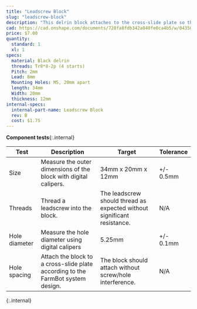 ```yaml
---
title: "Leadscrew Block"
slug: "leadscrew-block"
description: "This delrin block attaches to the cross-slide plate so that the leadscrew can move through it, allowing FarmBot to move in the Z direction."
cad: https://cad.onshape.com/documents/728fa8fdb342a040fe0ca4b5/w/0435033a7c78b02e71d0f721/e/a5f59b0102c2008aba5a982d?renderMode=0&uiState=6255c6b346b4a5023f0a84b0
price: $7.00
quantity:
  standard: 1
  xl: 1
specs:
  material: Black delrin
  threads: Tr8*8-2p (4 starts)
  Pitch: 2mm
  Lead: 8mm
  Mounting Holes: M5, 20mm apart
  length: 34mm
  Width: 20mm
  thickness: 12mm
internal-specs:
  internal-part-name: Leadscrew Block
  rev: B
  cost: $1.75
---
```


**Component tests**{:.internal}

|Test         |Description  |Target       |Tolerance    |
|-------------|-------------|-------------|-------------|
|Size         |Measure the outer dimensions of the block with digital calipers.|34mm x 20mm x 12mm|+/- 0.5mm
|Threads      |Thread a leadscrew into the block.|The leadscrew should thread as expected without significant resistance.|N/A
|Hole diameter|Measure the hole diameter using digital calipers|5.25mm|+/- 0.1mm
|Hole spacing |Attach the block to a cross-slide plate according to the FarmBot system design.|The block should attach without screw/hole interference.|N/A
{:.internal}
